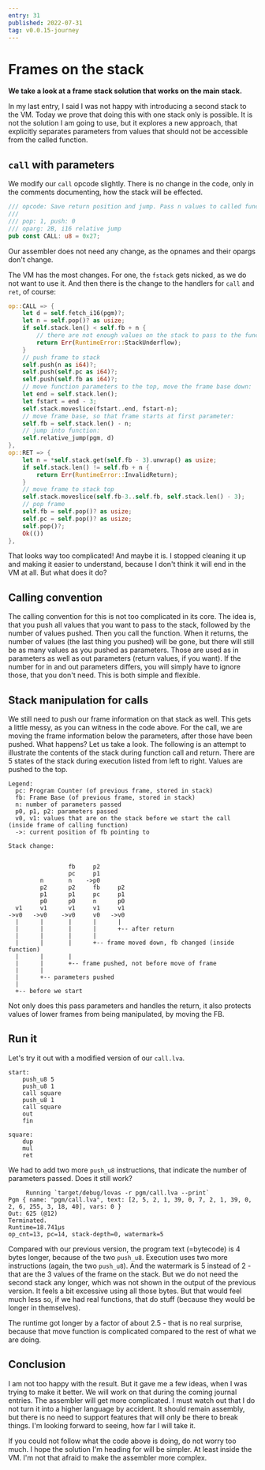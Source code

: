 ```yaml
---
entry: 31
published: 2022-07-31
tag: v0.0.15-journey
---
```


# Frames on the stack

__We take a look at a frame stack solution that works on the main stack.__

In my last entry, I said I was not happy with introducing a second stack to the VM. Today we prove that 
doing this with one stack only is possible. It is not the solution I am going to use, but it explores 
a new approach, that explicitly separates parameters from values that should not be accessible from the 
called function.

## `call` with parameters
We modify our `call` opcode slightly. There is no change in the code, only in the comments documenting, how the 
stack will be effected.

~~~ rust title="src/op.rs" linenums="117" hl_lines="3"
/// opcode: Save return position and jump. Pass n values to called function, where n is popped.
///
/// pop: 1, push: 0
/// oparg: 2B, i16 relative jump
pub const CALL: u8 = 0x27;
~~~

Our assembler does not need any change, as the opnames and their opargs don't change.

The VM has the most changes. For one, the `fstack` gets nicked, as we do not want to use it.
And then there is the change to the handlers for `call` and `ret`, of course:

~~~ rust title="src/vm.rs" linenums="325"
op::CALL => {
    let d = self.fetch_i16(pgm)?;
    let n = self.pop()? as usize;
    if self.stack.len() < self.fb + n {
        // there are not enough values on the stack to pass to the function called
        return Err(RuntimeError::StackUnderflow);
    }
    // push frame to stack
    self.push(n as i64)?;
    self.push(self.pc as i64)?;
    self.push(self.fb as i64)?;
    // move function parameters to the top, move the frame base down:
    let end = self.stack.len();
    let fstart = end - 3;
    self.stack.moveslice(fstart..end, fstart-n);
    // move frame base, so that frame starts at first parameter:
    self.fb = self.stack.len() - n;
    // jump into function:
    self.relative_jump(pgm, d)
},
op::RET => {
    let n = *self.stack.get(self.fb - 3).unwrap() as usize;
    if self.stack.len() != self.fb + n {
        return Err(RuntimeError::InvalidReturn);
    }
    // move frame to stack top
    self.stack.moveslice(self.fb-3..self.fb, self.stack.len() - 3);
    // pop frame
    self.fb = self.pop()? as usize;
    self.pc = self.pop()? as usize;
    self.pop()?;
    Ok(())
},
~~~

That looks way too complicated! And maybe it is. I stopped cleaning it up and making it easier to understand, 
because I don't think it will end in the VM at all. But what does it do?

## Calling convention
The calling convention for this is not too complicated in its core. The idea is, that you push all values 
that you want to pass to the stack, followed by the number of values pushed. Then you call the function. 
When it returns, the number of values (the last thing you pushed) will be gone, but there will still be as 
many values as you pushed as parameters. Those are used as in parameters as well as out parameters (return values, 
if you want). If the number for in and out parameters differs, you will simply have to ignore those, that you 
don't need. This is both simple and flexible.

## Stack manipulation for calls
We still need to push our frame information on that stack as well. This gets a little messy, as you can 
witness in the code above. For the call, we are moving the frame information below the parameters, 
after those have been pushed. What happens? Let us take a look. The following is an attempt to illustrate 
the contents of the stack during function call and return. There are 5 states of the stack during execution
listed from left to right. Values are pushed to the top.

~~~
Legend:
  pc: Program Counter (of previous frame, stored in stack)
  fb: Frame Base (of previous frame, stored in stack)
  n: number of parameters passed
  p0, p1, p2: parameters passed
  v0, v1: values that are on the stack before we start the call (inside frame of calling function)
  ->: current position of fb pointing to

Stack change:

                      
                 fb     p2
                 pc     p1
         n       n    ->p0
         p2      p2     fb     p2
         p1      p1     pc     p1
         p0      p0     n      p0    
  v1     v1      v1     v1     v1
->v0   ->v0    ->v0     v0   ->v0
  |      |       |      |      |
  |      |       |      |      +-- after return
  |      |       |      |
  |      |       |      +-- frame moved down, fb changed (inside function)
  |      |       |
  |      |       +-- frame pushed, not before move of frame
  |      |
  |      +-- parameters pushed
  |
  +-- before we start
~~~

Not only does this pass parameters and handles the return, it also protects values of lower frames from 
being manipulated, by moving the FB.

## Run it
Let's try it out with a modified version of our `call.lva`.

~~~ title="pgm/call.lva" hl_lines="3 5"
start:
    push_u8 5
    push_u8 1
    call square
    push_u8 1
    call square
    out
    fin

square:
    dup
    mul
    ret
~~~

We had to add two more `push_u8` instructions, that indicate the number of parameters passed.
Does it still work?

~~~
     Running `target/debug/lovas -r pgm/call.lva --print`
Pgm { name: "pgm/call.lva", text: [2, 5, 2, 1, 39, 0, 7, 2, 1, 39, 0, 2, 6, 255, 3, 18, 40], vars: 0 }
Out: 625 (@12)
Terminated.
Runtime=18.741µs
op_cnt=13, pc=14, stack-depth=0, watermark=5
~~~

Compared with our previous version, the program text (=bytecode) is 4 bytes longer, because of the 
two `push_u8`. Execution uses two more instructions (again, the two `push_u8`). And the watermark 
is 5 instead of 2 - that are the 3 values of the frame on the stack. But we do not need the second 
stack any longer, which was not shown in the output of the previous version. It feels a bit excessive 
using all those bytes. But that would feel much less so, if we had real functions, that do stuff
(because they would be longer in themselves).

The runtime got longer by a factor of about 2.5 - that is no real surprise, because that move function is 
complicated compared to the rest of what we are doing.

## Conclusion
I am not too happy with the result. But it gave me a few ideas, when I was trying to make it better. 
We will work on that during the coming journal entries. The assembler will get more complicated. I must 
watch out that I do not turn it into a higher language by accident. It should remain assembly, but there 
is no need to support features that will only be there to break things. I'm looking forward to seeing, how 
far I will take it.

If you could not follow what the code above is doing, do not worry too much. I hope the solution I'm 
heading for will be simpler. At least inside the VM. I'm not that afraid to make the assembler more 
complex.
